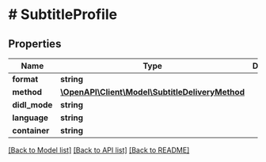 # # SubtitleProfile

## Properties

Name | Type | Description | Notes
------------ | ------------- | ------------- | -------------
**format** | **string** |  | [optional]
**method** | [**\OpenAPI\Client\Model\SubtitleDeliveryMethod**](SubtitleDeliveryMethod.md) |  | [optional]
**didl_mode** | **string** |  | [optional]
**language** | **string** |  | [optional]
**container** | **string** |  | [optional]

[[Back to Model list]](../../README.md#models) [[Back to API list]](../../README.md#endpoints) [[Back to README]](../../README.md)
